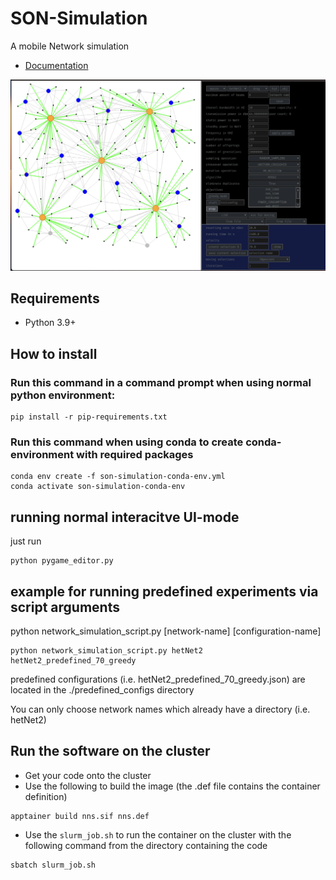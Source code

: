 # SON-Simulation

A mobile Network simulation

- [Documentation](https://www.youtube.com/watch?v=VQyViaC_QOg&ab_channel=OzzyManReviews)

![topologyimage](topologyimage.png)

## Requirements

- Python 3.9+

## How to install

### Run this command in a command prompt when using normal python environment:

```
pip install -r pip-requirements.txt
```

### Run this command when using conda to create conda-environment with required packages

```
conda env create -f son-simulation-conda-env.yml
conda activate son-simulation-conda-env
```

## running normal interacitve UI-mode

just run

```
python pygame_editor.py
```

## example for running predefined experiments via script arguments

python network_simulation_script.py [network-name] [configuration-name]

```
python network_simulation_script.py hetNet2 hetNet2_predefined_70_greedy
```

predefined configurations (i.e. hetNet2_predefined_70_greedy.json) are located in the ./predefined_configs directory

You can only choose network names which already have a directory (i.e. hetNet2)

## Run the software on the cluster

- Get your code onto the cluster
- Use the following to build the image (the .def file contains the container definition)
```
apptainer build nns.sif nns.def
```
- Use the `slurm_job.sh` to run the container on the cluster with the following command from the directory containing the code
```
sbatch slurm_job.sh
```